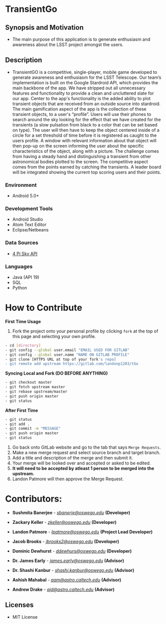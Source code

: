 # TransientGo

## Synopsis and Motivation
* The main purpose of this application is to generate enthusiasm and awareness about the LSST project amongst the users.

## Description
* TransientGO is a competitive, single-player, mobile game developed to generate awareness and enthusiasm for the LSST Telescope. Our team’s implementation is built on the Google Stardroid API, which provides the main backbone of the app. We have stripped out all unnecessary features and functionality to provide a clean and uncluttered slate for our app. Center to the app's functionality is the added ability to plot transient objects that are received from an outside source into stardroid. The main gamification aspect of the app is the collection of these transient objects, to a user's “profile”. Users will use their phones to search around the sky looking for the effect that we have created for the transients (a slow pulsation from black to a color that can be set based on type). The user will then have to keep the object centered inside of a circle for a set threshold of time before it is registered as caught to the users profile. A window with relevant information about that object will then pop-up on the screen informing the user about the specific characteristics of the object, along with a picture. The challenge comes from having a steady hand and distinguishing a transient from other astronomical bodies plotted to the screen. The competitive aspect comes from the points earned by catching the transients. A leader board will be integrated showing the current top scoring users and their points.

### Environment
* Android 5.0+

### Development Tools
* Android Studio
* Atom Text Editor
* Eclipse/Netbeans

### Data Sources
* [4 Pi Sky API](http://voeventdb.4pisky.org/apiv1/)

### Languages
* Java (API 19)
* SQL
* Python

# How to Contribute
**First Time Usage**
1. Fork the project onto your personal profile by clicking `fork` at the top of this page and selecting your own profile.

```sh
- cd [directory]
- git config --global user.email "EMAIL USED FOR GITLAB"
- git config --global user.name "NAME ON GITLAB PROFILE"
- git clone [HTTPS URL at top of your fork's repo]
- git remote add upstream https://gitlab.com/landonp1203/tGo
```

**Syncing Local and Fork (DO BEFORE ANYTHING)**
```sh
- git checkout master
- git fetch upstream master
- git rebase upstream/master
- git push origin master
- git status
```

**After First Time**
```sh
- git status
- git add .
- git commit -m "MESSAGE"
- git push origin master
- git status
```
1. Go back onto GitLab website and go to the tab that says `Merge Requests`.
2. Make a new merge request and select source branch and target branch.
3. Add a title and description of the merge and then submit it.
4. Your merge will be looked over and accepted or asked to be edited.
5. **It will need to be accepted by atleast 1 person to be merged into the upstream.**
6. Landon Patmore will then approve the Merge Request.

# Contributors:

* **Sushmita Banerjee** - *sbanerje@oswego.edu* **(Developer)**

* **Zackary Keller** - *zkeller@oswego.edu* **(Developer)**

* **Landon Patmore** - *lpatmore@oswego.edu* **(Project Lead Developer)**

* **Jacob Brooks** - *jbrooks2@oswego.edu* **(Developer)**

* **Dominic Dewhurst** - *ddewhurs@oswego.edu* **(Developer)**

* **Dr. James Early** - *james.early@oswego.edu* **(Advisor)**

* **Dr. Shashi Kanbur** - *shashi.kanbur@oswego.edu* **(Advisor)**

* **Ashish Mahabal** - *aam@astro.caltech.edu* **(Advisor)**

* **Andrew Drake** - *ajd@astro.caltech.edu* **(Advisor)**

## Licenses
* MIT License
